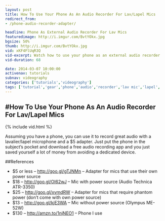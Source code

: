```yaml
---
layout: post
title: How To Use Your Phone As An Audio Recorder For Lav/Lapel Mics
redirect_from:
- /phone-audio-recorder-adapter/

headline: Phone As External Audio Recorder For Lav Mics
featuredimage: http://i.imgur.com/BvtYOkx.jpg
bgsize: 50%
thumb: http://i.imgur.com/BvtYOkx.jpg
vid: xKF4FlUqR3Q
vid-excerpt: Watch how to use your phone as an external audio recorder with a cheap lapel microphone. It's an easy process that can save you more than $100!
vid-duration: 68

date: 2014-03-07 10:00:00
activenav: tutorials
subnav: videography
categories: ['tutorials','videography']
tags: ['tutorial','gear','phone','audio','recorder','lav mic','lapel','microphone']
---
```

#How To Use Your Phone As An Audio Recorder For Lav/Lapel Mics
---

{% include vid.html %}

Assuming you have a phone, you can use it to record great audio with a lavalier/lapel microphone and a $5 adapter. Just put the phone in the subject’s pocket and download a free audio recording app and you just saved yourself a lot of money from avoiding a dedicated device.

##References

* $5 or less – <http://goo.gl/gTJNMn> – Adapter for mics that use their own power source
* $18 – <http://goo.gl/OI62wJ> – Mic with power source (Audio Technica ATR-3350)
* $25 – <http://goo.gl/xvmdRW> – Adapter for mics that require phantom power (don’t come with own power source)
* $13 – <http://goo.gl/kjE3WA> – Mic without power source (Olympus ME-52W)
* $130 – <http://amzn.to/1njNEO1> – Phone I use